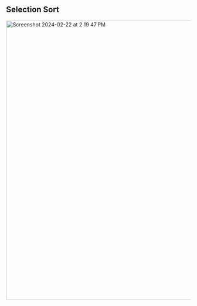 ## Selection Sort
<img width="762" alt="Screenshot 2024-02-22 at 2 19 47 PM" src="https://github.com/liuandy1207/notes/assets/72530429/5b411491-7bd0-4561-9b88-ba0b55d7e157">


































